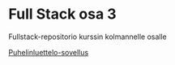 # Full Stack osa 3
Fullstack-repositorio kurssin kolmannelle osalle

[Puhelinluettelo-sovellus](https://sleepy-journey-70839.herokuapp.com/)
